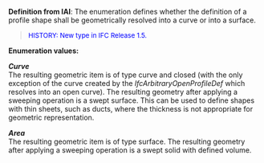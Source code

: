 ﻿**Definition
from IAI**: The enumeration defines whether the definition of a profile shape shall be geometrically resolved into a curve or into a surface.

> <font color="#0000ff" size="-1">HISTORY: New type in
IFC Release 1.5. </font>
> 


**Enumeration
values:**

_**Curve**_  
The resulting geometric item is of type curve and closed (with the only exception of the curve created by the _IfcArbitraryOpenProfileDef_ which resolves into an open curve). The resulting geometry after applying a sweeping operation is a swept surface. This can be used to define shapes with thin sheets, such as ducts, where the thickness is not appropriate for geometric representation.

_**Area**_  
The resulting geometric item is of type surface. The resulting geometry after applying a sweeping operation is a swept solid with defined volume.
